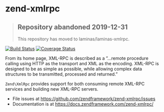 # zend-xmlrpc

> ## Repository abandoned 2019-12-31
>
> This repository has moved to laminas/laminas-xmlrpc.

[![Build Status](https://secure.travis-ci.org/zendframework/zend-xmlrpc.svg?branch=master)](https://secure.travis-ci.org/zendframework/zend-xmlrpc)
[![Coverage Status](https://coveralls.io/repos/github/zendframework/zend-xmlrpc/badge.svg?branch=master)](https://coveralls.io/github/zendframework/zend-xmlrpc?branch=master)

From its home page, XML-RPC is described as a ”...remote procedure calling using
HTTP as the transport and XML as the encoding. XML-RPC is designed to be as
simple as possible, while allowing complex data structures to be transmitted,
processed and returned.”

`Zend\XmlRpc` provides support for both consuming remote XML-RPC services and
building new XML-RPC servers.

- File issues at https://github.com/zendframework/zend-xmlrpc/issues
- Documentation is at https://docs.zendframework.com/zend-xmlrpc/